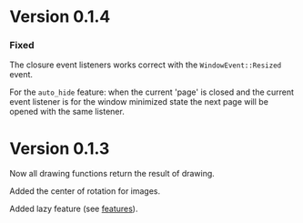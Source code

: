 # Version 0.1.4

### Fixed

The closure event listeners works correct with the `WindowEvent::Resized` event.

For the `auto_hide` feature:
 when the current 'page' is closed and
 the current event listener is for the window minimized state 
 the next page will be opened with the same listener.

# Version 0.1.3

Now all drawing functions return the result of drawing.

Added the center of rotation for images.

Added lazy feature (see [features](FEATURES.MD)).